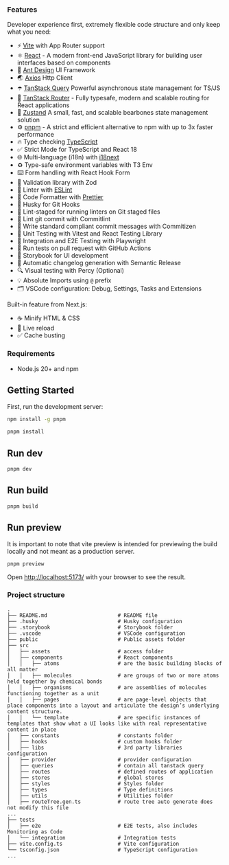 ### Features

Developer experience first, extremely flexible code structure and only keep what you need:

- ⚡ [Vite](https://vite.dev/) with App Router support
- ⚛️ [React](https://react.dev) - A modern front-end JavaScript library for building user interfaces based on components
- 🐜 [Ant Design](https://ant.design/) UI Framework
- 🌏 [Axios](https://axios-http.com/vi/docs/intro) Http Client
- ☂️ [TanStack Query](https://tanstack.com/query/latest) Powerful asynchronous state management for TS/JS
- 🏪 [TanStack Router](https://tanstack.com/router/v1) - Fully typesafe, modern and scalable routing for React applications
- 🐻 [Zustand](https://docs.pmnd.rs/zustand/getting-started/introduction) A small, fast, and scalable bearbones state management solution
- ⚙️ [pnpm](https://pnpm.io) - A strict and efficient alternative to npm with up to 3x faster performance
- 🔥 Type checking [TypeScript](https://www.typescriptlang.org)
- ✅ Strict Mode for TypeScript and React 18
- 🌐 Multi-language (i18n) with [i18next](https://react.i18next.com/)
- ♻️ Type-safe environment variables with T3 Env
- ⌨️ Form handling with React Hook Form
- 🔴 Validation library with Zod
- 📏 Linter with [ESLint](https://eslint.org)
- 💖 Code Formatter with [Prettier](https://prettier.io)
- 🦊 Husky for Git Hooks
- 🚫 Lint-staged for running linters on Git staged files
- 🚓 Lint git commit with Commitlint
- 📓 Write standard compliant commit messages with Commitizen
- 🦺 Unit Testing with Vitest and React Testing Library
- 🧪 Integration and E2E Testing with Playwright
- 👷 Run tests on pull request with GitHub Actions
- 🎉 Storybook for UI development
- 🎁 Automatic changelog generation with Semantic Release
- 🔍 Visual testing with Percy (Optional)
- 💡 Absolute Imports using `@` prefix
- 🗂 VSCode configuration: Debug, Settings, Tasks and Extensions

Built-in feature from Next.js:

- ☕ Minify HTML & CSS
- 💨 Live reload
- ✅ Cache busting

### Requirements

- Node.js 20+ and npm

## Getting Started

First, run the development server:

```bash
npm install -g pnpm

pnpm install
```

## Run dev

```bash
pnpm dev
```

## Run build

```bash
pnpm build
```

## Run preview

It is important to note that vite preview is intended for previewing the build locally and not meant as a production server.

```bash
pnpm preview
```

Open [http://localhost:5173/](http://localhost:5173/) with your browser to see the result.

### Project structure

```shell
.
├── README.md                       # README file
├── .husky                          # Husky configuration
├── .storybook                      # Storybook folder
├── .vscode                         # VSCode configuration
├── public                          # Public assets folder
├── src
│   ├── assets                      # access folder
│   ├── components                  # React components
│   │   ├── atoms                   # are the basic building blocks of all matter
│   │   ├── molecules               # are groups of two or more atoms held together by chemical bonds
│   │   ├── organisms               # are assemblies of molecules functioning together as a unit
│   │   ├── pages                   # are page-level objects that place components into a layout and articulate the design’s underlying content structure.
│   │   └── template                # are specific instances of templates that show what a UI looks like with real representative content in place
│   ├── constants                   # constants folder
│   ├── hooks                       # custom hooks folder
│   ├── libs                        # 3rd party libraries configuration
│   ├── provider                    # provider configuration
│   ├── queries                     # contain all tanstack query
│   ├── routes                      # defined routes of application
│   ├── stores                      # global stores
│   ├── styles                      # Styles folder
│   ├── types                       # Type definitions
│   ├── utils                       # Utilities folder
│   ├── routeTree.gen.ts            # route tree auto generate does not modify this file
...
├── tests
│   ├── e2e                         # E2E tests, also includes Monitoring as Code
│   └── integration                 # Integration tests
├── vite.config.ts                  # Vite configuration
└── tsconfig.json                   # TypeScript configuration
...
```
